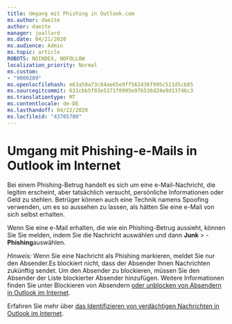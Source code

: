 ```yaml
---
title: Umgang mit Phishing in Outlook.com
ms.author: daeite
author: daeite
manager: joallard
ms.date: 04/21/2020
ms.audience: Admin
ms.topic: article
ROBOTS: NOINDEX, NOFOLLOW
localization_priority: Normal
ms.custom:
- "9000289"
ms.openlocfilehash: e63a58a73c84ae65e9ff562436f995c511d5cb85
ms.sourcegitcommit: 631cbb5f03e5371f0995e976536d24e9d13746c3
ms.translationtype: MT
ms.contentlocale: de-DE
ms.lasthandoff: 04/22/2020
ms.locfileid: "43765700"
---
```

# <a name="how-to-deal-with-a-phishing-email-in-outlook-on-the-web"></a>Umgang mit Phishing-e-Mails in Outlook im Internet

Bei einem Phishing-Betrug handelt es sich um eine e-Mail-Nachricht, die legitim erscheint, aber tatsächlich versucht, persönliche Informationen oder Geld zu stehlen. Betrüger können auch eine Technik namens Spoofing verwenden, um es so aussehen zu lassen, als hätten Sie eine e-Mail von sich selbst erhalten.

Wenn Sie eine e-Mail erhalten, die wie ein Phishing-Betrug aussieht, können Sie Sie melden, indem Sie die Nachricht auswählen und dann **Junk** > -**Phishing**auswählen.

*Hinweis:* Wenn Sie eine Nachricht als Phishing markieren, meldet Sie nur den Absender.Es blockiert nicht, dass der Absender Ihnen Nachrichten zukünftig sendet. Um den Absender zu blockieren, müssen Sie den Absender der Liste blockierter Absender hinzufügen. Weitere Informationen finden Sie unter Blockieren von Absendern [oder unblocken von Absendern in Outlook im Internet](https://support.office.com/article/9bf812d4-6995-4d19-901a-76d6e26939b0).

Erfahren Sie mehr über [das Identifizieren von verdächtigen Nachrichten in Outlook im Internet](https://support.office.com/article/3d44102b-6ce3-4f7c-a359-b623bec82206).